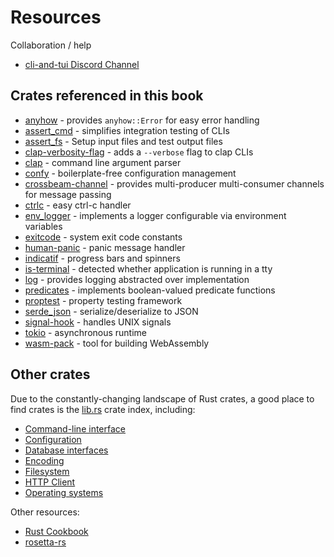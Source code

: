 # Resources

Collaboration / help
- [cli-and-tui Discord Channel](https://discord.com/channels/273534239310479360/943315667430563862)

## Crates referenced in this book

- [anyhow](https://crates.io/crates/anyhow) - provides `anyhow::Error` for easy error handling
- [assert_cmd](https://crates.io/crates/assert_cmd) - simplifies integration testing of CLIs
- [assert_fs](https://crates.io/crates/assert_fs) - Setup input files and test output files
- [clap-verbosity-flag](https://crates.io/crates/clap-verbosity-flag) - adds a `--verbose` flag to clap CLIs
- [clap](https://crates.io/crates/clap) - command line argument parser
- [confy](https://crates.io/crates/confy) - boilerplate-free configuration management
- [crossbeam-channel](https://crates.io/crates/crossbeam-channel) - provides multi-producer multi-consumer channels for message passing
- [ctrlc](https://crates.io/crates/ctrlc) - easy ctrl-c handler
- [env_logger](https://crates.io/crates/env_logger) - implements a logger configurable via environment variables
- [exitcode](https://crates.io/crates/exitcode) - system exit code constants
- [human-panic](https://crates.io/crates/human-panic) - panic message handler
- [indicatif](https://crates.io/crates/indicatif) - progress bars and spinners
- [is-terminal](https://crates.io/crates/is-terminal) - detected whether application is running in a tty
- [log](https://crates.io/crates/log) - provides logging abstracted over implementation
- [predicates](https://crates.io/crates/predicates) - implements boolean-valued predicate functions
- [proptest](https://crates.io/crates/proptest) - property testing framework
- [serde_json](https://crates.io/crates/serde_json) - serialize/deserialize to JSON
- [signal-hook](https://crates.io/crates/signal-hook) - handles UNIX signals
- [tokio](https://crates.io/crates/tokio) - asynchronous runtime
- [wasm-pack](https://crates.io/crates/wasm-pack) - tool for building WebAssembly

## Other crates

Due to the constantly-changing landscape of Rust crates, a good place to find
crates is the [lib.rs](https://lib.rs) crate index, including:
- [Command-line interface](https://lib.rs/command-line-interface)
- [Configuration](https://lib.rs/config)
- [Database interfaces](https://lib.rs/database)
- [Encoding](https://lib.rs/encoding)
- [Filesystem](https://lib.rs/filesystem)
- [HTTP Client](https://lib.rs/web-programming/http-client)
- [Operating systems](https://lib.rs/os)

Other resources:
- [Rust Cookbook](https://rust-lang-nursery.github.io/rust-cookbook/)
- [rosetta-rs](https://github.com/rosetta-rs)
